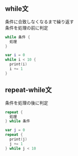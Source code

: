 ## while文
条件に合致しなくなるまで繰り返す<br>
条件を処理の前に判定
``` swift
while 条件 {
  処理
}

var i = 0
while i < 10 {
  print(i)
  i += 1
}
```

## repeat-while文
条件を処理の後に判定
``` swift
repeat {
  処理
} while 条件

var j = 0
repeat {
  print(j)
  j += 1
} while j < 10
```
